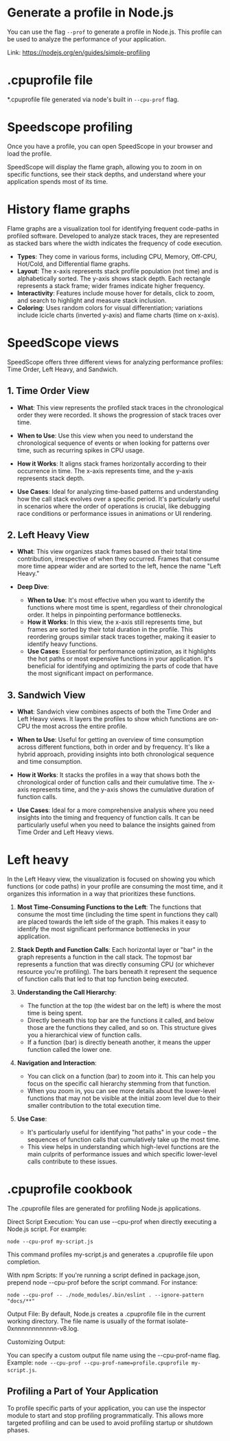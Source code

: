 # Generate a profile in Node.js

You can use the flag `--prof` to generate a profile in Node.js. This profile can be used to analyze the performance of your application.

Link: https://nodejs.org/en/guides/simple-profiling

# .cpuprofile file

\*.cpuprofile file generated via node's built in `--cpu-prof` flag.

# Speedscope profiling

Once you have a profile, you can open SpeedScope in your browser and load the profile.

SpeedScope will display the flame graph, allowing you to zoom in on specific functions, see their stack depths, and understand where your application spends most of its time.

# History flame graphs

Flame graphs are a visualization tool for identifying frequent code-paths in profiled software. Developed to analyze stack traces, they are represented as stacked bars where the width indicates the frequency of code execution.

- **Types**: They come in various forms, including CPU, Memory, Off-CPU, Hot/Cold, and Differential flame graphs.
- **Layout**: The x-axis represents stack profile population (not time) and is alphabetically sorted. The y-axis shows stack depth. Each rectangle represents a stack frame; wider frames indicate higher frequency.
- **Interactivity**: Features include mouse hover for details, click to zoom, and search to highlight and measure stack inclusion.
- **Coloring**: Uses random colors for visual differentiation; variations include icicle charts (inverted y-axis) and flame charts (time on x-axis).

# SpeedScope views

SpeedScope offers three different views for analyzing performance profiles: Time Order, Left Heavy, and Sandwich.

## 1. Time Order View

- **What**: This view represents the profiled stack traces in the chronological order they were recorded. It shows the progression of stack traces over time.

- **When to Use**: Use this view when you need to understand the chronological sequence of events or when looking for patterns over time, such as recurring spikes in CPU usage.

- **How it Works**: It aligns stack frames horizontally according to their occurrence in time. The x-axis represents time, and the y-axis represents stack depth.

- **Use Cases**: Ideal for analyzing time-based patterns and understanding how the call stack evolves over a specific period. It's particularly useful in scenarios where the order of operations is crucial, like debugging race conditions or performance issues in animations or UI rendering.

## 2. Left Heavy View

- **What**: This view organizes stack frames based on their total time contribution, irrespective of when they occurred. Frames that consume more time appear wider and are sorted to the left, hence the name "Left Heavy."

- **Deep Dive**:
  - **When to Use**: It's most effective when you want to identify the functions where most time is spent, regardless of their chronological order. It helps in pinpointing performance bottlenecks.
  - **How it Works**: In this view, the x-axis still represents time, but frames are sorted by their total duration in the profile. This reordering groups similar stack traces together, making it easier to identify heavy functions.
  - **Use Cases**: Essential for performance optimization, as it highlights the hot paths or most expensive functions in your application. It's beneficial for identifying and optimizing the parts of code that have the most significant impact on performance.

## 3. Sandwich View

- **What**: Sandwich view combines aspects of both the Time Order and Left Heavy views. It layers the profiles to show which functions are on-CPU the most across the entire profile.

- **When to Use**: Useful for getting an overview of time consumption across different functions, both in order and by frequency. It's like a hybrid approach, providing insights into both chronological sequence and time consumption.

- **How it Works**: It stacks the profiles in a way that shows both the chronological order of function calls and their cumulative time. The x-axis represents time, and the y-axis shows the cumulative duration of function calls.

- **Use Cases**: Ideal for a more comprehensive analysis where you need insights into the timing and frequency of function calls. It can be particularly useful when you need to balance the insights gained from Time Order and Left Heavy views.

# Left heavy

In the Left Heavy view, the visualization is focused on showing you which functions (or code paths) in your profile are consuming the most time, and it organizes this information in a way that prioritizes these functions.

1. **Most Time-Consuming Functions to the Left**: The functions that consume the most time (including the time spent in functions they call) are placed towards the left side of the graph. This makes it easy to identify the most significant performance bottlenecks in your application.

2. **Stack Depth and Function Calls**: Each horizontal layer or "bar" in the graph represents a function in the call stack. The topmost bar represents a function that was directly consuming CPU (or whichever resource you're profiling). The bars beneath it represent the sequence of function calls that led to that top function being executed.

3. **Understanding the Call Hierarchy**:

   - The function at the top (the widest bar on the left) is where the most time is being spent.
   - Directly beneath this top bar are the functions it called, and below those are the functions they called, and so on. This structure gives you a hierarchical view of function calls.
   - If a function (bar) is directly beneath another, it means the upper function called the lower one.

4. **Navigation and Interaction**:

   - You can click on a function (bar) to zoom into it. This can help you focus on the specific call hierarchy stemming from that function.
   - When you zoom in, you can see more details about the lower-level functions that may not be visible at the initial zoom level due to their smaller contribution to the total execution time.

5. **Use Case**:
   - It's particularly useful for identifying "hot paths" in your code – the sequences of function calls that cumulatively take up the most time.
   - This view helps in understanding which high-level functions are the main culprits of performance issues and which specific lower-level calls contribute to these issues.

# .cpuprofile cookbook

The .cpuprofile files are generated for profiling Node.js applications.

Direct Script Execution: You can use --cpu-prof when directly executing a Node.js script. For example:

```
node --cpu-prof my-script.js
```

This command profiles my-script.js and generates a .cpuprofile file upon completion.

With npm Scripts: If you're running a script defined in package.json, prepend node --cpu-prof before the script command. For instance:

```
node --cpu-prof -- ./node_modules/.bin/eslint . --ignore-pattern "docs/**"
```

Output File: By default, Node.js creates a .cpuprofile file in the current working directory. The file name is usually of the format isolate-0xnnnnnnnnnnnn-v8.log.

Customizing Output:

You can specify a custom output file name using the --cpu-prof-name flag.
Example: `node --cpu-prof --cpu-prof-name=profile.cpuprofile my-script.js`.

## Profiling a Part of Your Application

To profile specific parts of your application, you can use the inspector module to start and stop profiling programmatically.
This allows more targeted profiling and can be used to avoid profiling startup or shutdown phases.
